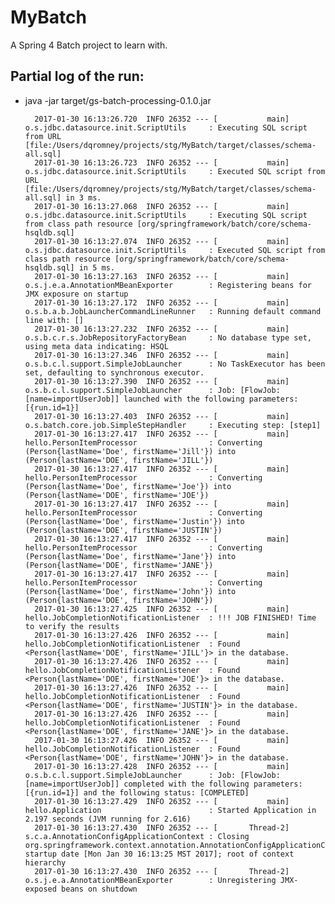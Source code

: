 # MyBatch
A Spring 4 Batch project to learn with. 

## Partial log of the run: 

* java -jar target/gs-batch-processing-0.1.0.jar

        2017-01-30 16:13:26.720  INFO 26352 --- [           main] o.s.jdbc.datasource.init.ScriptUtils     : Executing SQL script from URL [file:/Users/dqromney/projects/stg/MyBatch/target/classes/schema-all.sql]
        2017-01-30 16:13:26.723  INFO 26352 --- [           main] o.s.jdbc.datasource.init.ScriptUtils     : Executed SQL script from URL [file:/Users/dqromney/projects/stg/MyBatch/target/classes/schema-all.sql] in 3 ms.
        2017-01-30 16:13:27.068  INFO 26352 --- [           main] o.s.jdbc.datasource.init.ScriptUtils     : Executing SQL script from class path resource [org/springframework/batch/core/schema-hsqldb.sql]
        2017-01-30 16:13:27.074  INFO 26352 --- [           main] o.s.jdbc.datasource.init.ScriptUtils     : Executed SQL script from class path resource [org/springframework/batch/core/schema-hsqldb.sql] in 5 ms.
        2017-01-30 16:13:27.163  INFO 26352 --- [           main] o.s.j.e.a.AnnotationMBeanExporter        : Registering beans for JMX exposure on startup
        2017-01-30 16:13:27.172  INFO 26352 --- [           main] o.s.b.a.b.JobLauncherCommandLineRunner   : Running default command line with: []
        2017-01-30 16:13:27.232  INFO 26352 --- [           main] o.s.b.c.r.s.JobRepositoryFactoryBean     : No database type set, using meta data indicating: HSQL
        2017-01-30 16:13:27.346  INFO 26352 --- [           main] o.s.b.c.l.support.SimpleJobLauncher      : No TaskExecutor has been set, defaulting to synchronous executor.
        2017-01-30 16:13:27.390  INFO 26352 --- [           main] o.s.b.c.l.support.SimpleJobLauncher      : Job: [FlowJob: [name=importUserJob]] launched with the following parameters: [{run.id=1}]
        2017-01-30 16:13:27.403  INFO 26352 --- [           main] o.s.batch.core.job.SimpleStepHandler     : Executing step: [step1]
        2017-01-30 16:13:27.417  INFO 26352 --- [           main] hello.PersonItemProcessor                : Converting (Person{lastName='Doe', firstName='Jill'}) into (Person{lastName='DOE', firstName='JILL'})
        2017-01-30 16:13:27.417  INFO 26352 --- [           main] hello.PersonItemProcessor                : Converting (Person{lastName='Doe', firstName='Joe'}) into (Person{lastName='DOE', firstName='JOE'})
        2017-01-30 16:13:27.417  INFO 26352 --- [           main] hello.PersonItemProcessor                : Converting (Person{lastName='Doe', firstName='Justin'}) into (Person{lastName='DOE', firstName='JUSTIN'})
        2017-01-30 16:13:27.417  INFO 26352 --- [           main] hello.PersonItemProcessor                : Converting (Person{lastName='Doe', firstName='Jane'}) into (Person{lastName='DOE', firstName='JANE'})
        2017-01-30 16:13:27.417  INFO 26352 --- [           main] hello.PersonItemProcessor                : Converting (Person{lastName='Doe', firstName='John'}) into (Person{lastName='DOE', firstName='JOHN'})
        2017-01-30 16:13:27.425  INFO 26352 --- [           main] hello.JobCompletionNotificationListener  : !!! JOB FINISHED! Time to verify the results
        2017-01-30 16:13:27.426  INFO 26352 --- [           main] hello.JobCompletionNotificationListener  : Found <Person{lastName='DOE', firstName='JILL'}> in the database.
        2017-01-30 16:13:27.426  INFO 26352 --- [           main] hello.JobCompletionNotificationListener  : Found <Person{lastName='DOE', firstName='JOE'}> in the database.
        2017-01-30 16:13:27.426  INFO 26352 --- [           main] hello.JobCompletionNotificationListener  : Found <Person{lastName='DOE', firstName='JUSTIN'}> in the database.
        2017-01-30 16:13:27.426  INFO 26352 --- [           main] hello.JobCompletionNotificationListener  : Found <Person{lastName='DOE', firstName='JANE'}> in the database.
        2017-01-30 16:13:27.426  INFO 26352 --- [           main] hello.JobCompletionNotificationListener  : Found <Person{lastName='DOE', firstName='JOHN'}> in the database.
        2017-01-30 16:13:27.428  INFO 26352 --- [           main] o.s.b.c.l.support.SimpleJobLauncher      : Job: [FlowJob: [name=importUserJob]] completed with the following parameters: [{run.id=1}] and the following status: [COMPLETED]
        2017-01-30 16:13:27.429  INFO 26352 --- [           main] hello.Application                        : Started Application in 2.197 seconds (JVM running for 2.616)
        2017-01-30 16:13:27.430  INFO 26352 --- [       Thread-2] s.c.a.AnnotationConfigApplicationContext : Closing org.springframework.context.annotation.AnnotationConfigApplicationContext@3d0f8e03: startup date [Mon Jan 30 16:13:25 MST 2017]; root of context hierarchy
        2017-01-30 16:13:27.430  INFO 26352 --- [       Thread-2] o.s.j.e.a.AnnotationMBeanExporter        : Unregistering JMX-exposed beans on shutdown
